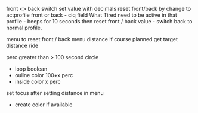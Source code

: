 front <> back switch
set value with decimals
reset front/back by change to actprofile front or back
    - ciq field What Tired need to be active in that profile
    - beeps for 10 seconds then reset front / back value
    - switch back to normal profile.

menu to reset front / back
menu distance 
if course planned get target distance ride

perc greater than > 100 second circle
 - loop boolean 
 - ouline color 100+x perc
 - inside color x perc

set focus after setting distance in menu
- create color if available